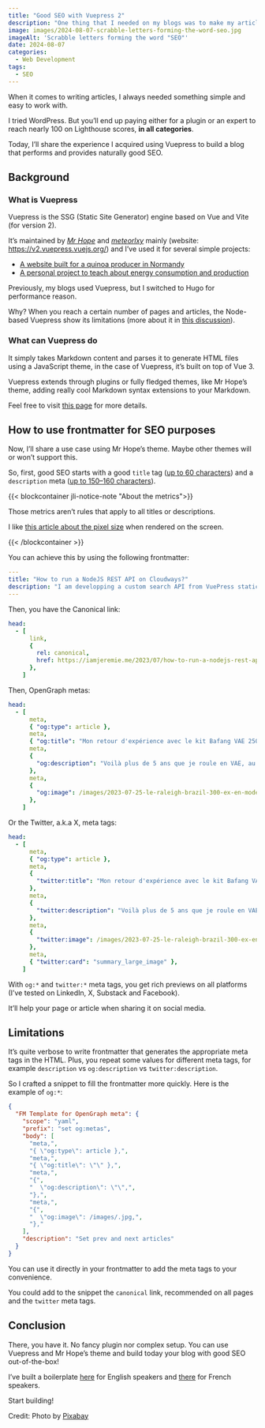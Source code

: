 ```yaml
---
title: "Good SEO with Vuepress 2"
description: "One thing that I needed on my blogs was to make my articles SEO-effecient. Let’s look at how I did it with Vuepress 2."
image: images/2024-08-07-scrabble-letters-forming-the-word-seo.jpg
imageAlt: 'Scrabble letters forming the word "SEO"'
date: 2024-08-07
categories:
  - Web Development
tags:
  - SEO
---
```


When it comes to writing articles, I always needed something simple and easy to work with.

I tried WordPress. But you’ll end up paying either for a plugin or an expert to reach nearly 100 on Lighthouse scores, **in all categories**.

Today, I’ll share the experience I acquired using Vuepress to build a blog that performs and provides naturally good SEO.

## Background

### What is Vuepress

Vuepress is the SSG (Static Site Generator) engine based on Vue and Vite (for version 2).

It’s maintained by [_Mr Hope_](https://github.com/Mister-Hope) and [_meteorlxy_](https://github.com/meteorlxy) mainly (website: https://v2.vuepress.vuejs.org/) and I’ve used it for several simple projects:

- [A website built for a quinoa producer in Normandy](https://inflorescences-quinoa.fr/)
- [A personal project to teach about energy consumption and production](https://passonslecap.fr/)

Previously, my blogs used Vuepress, but I switched to Hugo for performance reason.

Why? When you reach a certain number of pages and articles, the Node-based Vuepress show its limitations (more about it in [this discussion](https://github.com/orgs/vuepress-theme-hope/discussions/2887)).

### What can Vuepress do

It simply takes Markdown content and parses it to generate HTML files using a JavaScript theme, in the case of Vuepress, it’s built on top of Vue 3.

Vuepress extends through plugins or fully fledged themes, like Mr Hope’s theme, adding really cool Markdown syntax extensions to your Markdown.

Feel free to visit [this page](https://theme-hope.vuejs.press/) for more details.

## How to use frontmatter for SEO purposes

Now, I’ll share a use case using Mr Hope’s theme. Maybe other themes will or won’t support this.

So, first, good SEO starts with a good `title` tag ([up to 60 characters](https://www.google.com/search?q=seo+title+length+limit)) and a `description` meta ([up to 150–160 characters](https://www.google.com/search?q=seo+description+length+limit)).

{{< blockcontainer jli-notice-note "About the metrics">}}

Those metrics aren’t rules that apply to all titles or descriptions.

I like [this article about the pixel size](https://medium.com/@masaharuhayataki/busting-the-seo-myth-title-length-limit-is-not-50-60-characters-1debab9acbb3) when rendered on the screen.

{{< /blockcontainer >}}

You can achieve this by using the following frontmatter:

```yaml
---
title: "How to run a NodeJS REST API on Cloudways?"
description: "I am developping a custom search API from VuePress static websites and I needed to host it. Since I have a Cloudways VPS, let's see how to run the REST API."
---
```

Then, you have the Canonical link:

```yaml
head:
  - [
      link,
      {
        rel: canonical,
        href: https://iamjeremie.me/2023/07/how-to-run-a-nodejs-rest-api-on-cloudways,
      },
    ]
```

Then, OpenGraph metas:

```yaml
head:
  - [
      meta,
      { "og:type": article },
      meta,
      { "og:title": "Mon retour d'expérience avec le kit Bafang VAE 250 W" },
      meta,
      {
        "og:description": "Voilà plus de 5 ans que je roule en VAE, au début en Scott CX Comp de 2011, puis sur un Raleigh Brazil. Je vous explique le pourquoi, comment et mon ressenti.",
      },
      meta,
      {
        "og:image": /images/2023-07-25-le-raleigh-brazil-300-ex-en-mode-vae.jpg,
      },
    ]
```

Or the Twitter, a.k.a X, meta tags:

```yaml
head:
  - [
      meta,
      { "og:type": article },
      meta,
      {
        "twitter:title": "Mon retour d'expérience avec le kit Bafang VAE 250 W",
      },
      meta,
      {
        "twitter:description": "Voilà plus de 5 ans que je roule en VAE, au début en Scott CX Comp de 2011, puis sur un Raleigh Brazil. Je vous explique le pourquoi, comment et mon ressenti.",
      },
      meta,
      {
        "twitter:image": /images/2023-07-25-le-raleigh-brazil-300-ex-en-mode-vae.jpg,
      },
      meta,
      { "twitter:card": "summary_large_image" },
    ]
```

With `og:*` and `twitter:*` meta tags, you get rich previews on all platforms (I’ve tested on LinkedIn, X, Substack and Facebook).

It’ll help your page or article when sharing it on social media.

## Limitations

It’s quite verbose to write frontmatter that generates the appropriate meta tags in the HTML. Plus, you repeat some values for different meta tags, for example `description` vs `og:description` vs `twitter:description`.

So I crafted a snippet to fill the frontmatter more quickly. Here is the example of `og:*`:

```json
{
  "FM Template for OpenGraph meta": {
    "scope": "yaml",
    "prefix": "set og:metas",
    "body": [
      "meta,",
      "{ \"og:type\": article },",
      "meta,",
      "{ \"og:title\": \"\" },",
      "meta,",
      "{",
      "  \"og:description\": \"\",",
      "},",
      "meta,",
      "{",
      "  \"og:image\": /images/.jpg,",
      "},"
    ],
    "description": "Set prev and next articles"
  }
}
```

You can use it directly in your frontmatter to add the meta tags to your convenience.

You could add to the snippet the `canonical` link, recommended on all pages and the `twitter` meta tags.

## Conclusion

There, you have it. No fancy plugin nor complex setup. You can use Vuepress and Mr Hope’s theme and build today your blog with good SEO out-of-the-box!

I’ve built a boilerplate [here](https://github.com/Puzzlout/TemplateVuepress) for English speakers and [there](https://github.com/JeremieLitzler/mon-site-demo-tutoriel) for French speakers.

Start building!

Credit: Photo by [Pixabay](https://www.pexels.com/photo/three-white-and-black-scrabble-tiles-on-brown-wooden-surface-270637/)
